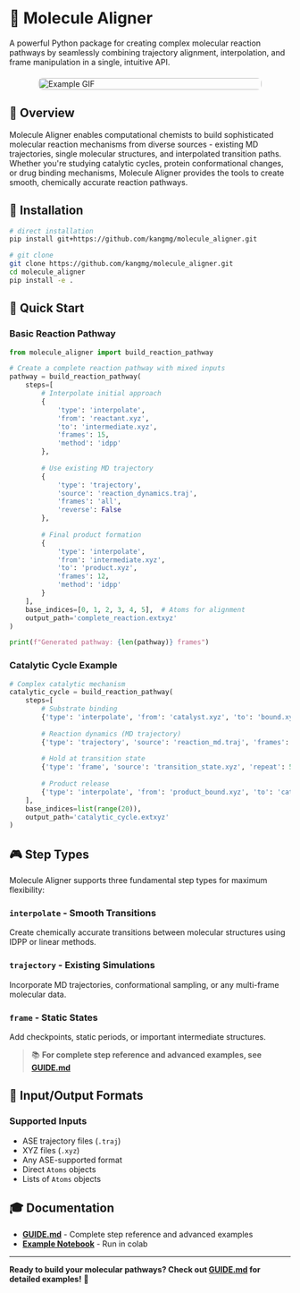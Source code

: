 # 🧬 Molecule Aligner

A powerful Python package for creating complex molecular reaction pathways by seamlessly combining trajectory alignment, interpolation, and frame manipulation in a single, intuitive API.

<!DOCTYPE html>
<html lang="en">
<head>
  <meta charset="UTF-8">
  <title>GIF Example</title>
  <style>
    .gif-box {
      display: flex;
      justify-content: center;  /* 가운데 정렬 */
      margin: 20px 0;
    }
    .gif-box img {
      max-width: 400px;   /* 최대 크기 제한 */
      width: 100%;        /* 화면 크기에 맞춤 */
      height: auto;       /* 비율 유지 */
      border-radius: 8px; /* 살짝 둥글게 */
    }
  </style>
</head>
<body>
  <div class="gif-box">
    <img src="assets/ex.gif" alt="Example GIF">
  </div>
</body>
</html>


## 🚀 Overview

Molecule Aligner enables computational chemists to build sophisticated molecular reaction mechanisms from diverse sources - existing MD trajectories, single molecular structures, and interpolated transition paths. Whether you're studying catalytic cycles, protein conformational changes, or drug binding mechanisms, Molecule Aligner provides the tools to create smooth, chemically accurate reaction pathways.


## 🔧 Installation

```bash
# direct installation
pip install git+https://github.com/kangmg/molecule_aligner.git

# git clone
git clone https://github.com/kangmg/molecule_aligner.git
cd molecule_aligner
pip install -e .
```


## 🎯 Quick Start

### Basic Reaction Pathway

```python
from molecule_aligner import build_reaction_pathway

# Create a complete reaction pathway with mixed inputs
pathway = build_reaction_pathway(
    steps=[
        # Interpolate initial approach
        {
            'type': 'interpolate',
            'from': 'reactant.xyz',
            'to': 'intermediate.xyz',
            'frames': 15,
            'method': 'idpp'
        },
        
        # Use existing MD trajectory  
        {
            'type': 'trajectory',
            'source': 'reaction_dynamics.traj',
            'frames': 'all',
            'reverse': False
        },
        
        # Final product formation
        {
            'type': 'interpolate', 
            'from': 'intermediate.xyz',
            'to': 'product.xyz',
            'frames': 12,
            'method': 'idpp'
        }
    ],
    base_indices=[0, 1, 2, 3, 4, 5],  # Atoms for alignment
    output_path='complete_reaction.extxyz'
)

print(f"Generated pathway: {len(pathway)} frames")
```

### Catalytic Cycle Example

```python
# Complex catalytic mechanism
catalytic_cycle = build_reaction_pathway(
    steps=[
        # Substrate binding
        {'type': 'interpolate', 'from': 'catalyst.xyz', 'to': 'bound.xyz', 'frames': 20, 'method': 'idpp'},
        
        # Reaction dynamics (MD trajectory)  
        {'type': 'trajectory', 'source': 'reaction_md.traj', 'frames': [100, 300], 'skip': 2},
        
        # Hold at transition state
        {'type': 'frame', 'source': 'transition_state.xyz', 'repeat': 5},
        
        # Product release
        {'type': 'interpolate', 'from': 'product_bound.xyz', 'to': 'catalyst.xyz', 'frames': 15, 'method': 'idpp'}
    ],
    base_indices=list(range(20)),
    output_path='catalytic_cycle.extxyz'
)
```

## 🎮 Step Types

Molecule Aligner supports three fundamental step types for maximum flexibility:

### `interpolate` - Smooth Transitions
Create chemically accurate transitions between molecular structures using IDPP or linear methods.

### `trajectory` - Existing Simulations  
Incorporate MD trajectories, conformational sampling, or any multi-frame molecular data.

### `frame` - Static States
Add checkpoints, static periods, or important intermediate structures.

> 📚 **For complete step reference and advanced examples, see [GUIDE.md](GUIDE.md)**


## 📁 Input/Output Formats

### Supported Inputs
- ASE trajectory files (`.traj`)
- XYZ files (`.xyz`) 
- Any ASE-supported format
- Direct `Atoms` objects
- Lists of `Atoms` objects


## 🎓 Documentation

- **[GUIDE.md](GUIDE.md)** - Complete step reference and advanced examples
- **[Example Notebook](example_usage.ipynb)** - Run in colab


---

**Ready to build your molecular pathways? Check out [GUIDE.md](GUIDE.md) for detailed examples!** 🚀
